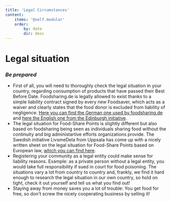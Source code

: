```yaml
---
title: 'Legal Circumstances'
content:
    items: '@self.modular'
    order:
        by: date
        dir: desc
---
```


# Legal situation
### <div class="fa fa-balance-scale"></div> _Be prepared_
* First of all, you will need to thoroughly check the legal situation in your country, regarding consumption of products that have passed their Best Before Date. Foodsharing.de is legally allowed to exist thanks to a simple liability contract signed by every new Foodsaver, which acts as a waiver and clearly states that the food donor is excluded from liability of negligence. <a href="https://wiki.foodsharing.de/Rechtsvereinbarung" target="_blank">Here you can find the German one used by foodsharing.de</a> and <a href="https://yunity.atlassian.net/wiki/spaces/FSINT/pages/58982448/Liability+contract+from+foodsharing+Edinburgh" target="_blank">here the English one from the Edinburgh initiative</a>.
* The legal situation for Food-Share Points is slightly different but also based on foodsharing being seen as individuals sharing food without the continuity and big administartive efforts organizations provide. The Swedish initiative LivsmeDela from Uppsala has come up with a nicely written sheet on the legal situation for Food-Share Points based on European law, <a href="https://yunity.atlassian.net/wiki/spaces/FSINT/pages/58982452/Legal+statement+for+Food-Share+Points+from+Uppsala" target="_blank">which you can find here</a>.
* Registering your community as a legal entity could make sense for liability reasons. Example: as a private person without a legal entity, you would take full responsibility if sued in court for food poisoning. The situations vary a lot from country to country and, frankly, we find it hard enough to research the legal situation in our own country, so hold on tight, check it out yourself and tell us what you find out!
* Staying away from money saves you a lot of trouble: You get food for free, so don't screw the nicely cooperating business by selling it!
